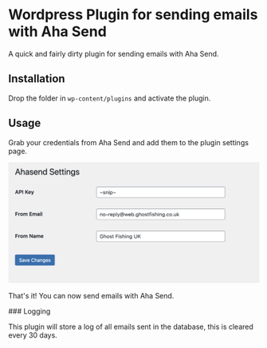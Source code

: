 # Wordpress Plugin for sending emails with Aha Send

A quick and fairly dirty plugin for sending emails with Aha Send.

## Installation

Drop the folder in `wp-content/plugins` and activate the plugin.

## Usage

Grab your credentials from Aha Send and add them to the plugin settings page.

![Screenshot of plugin settings page](images/settings.png "Settings")

That's it! You can now send emails with Aha Send.

### Logging

This plugin will store a log of all emails sent in the database, this is cleared every 30 days.
